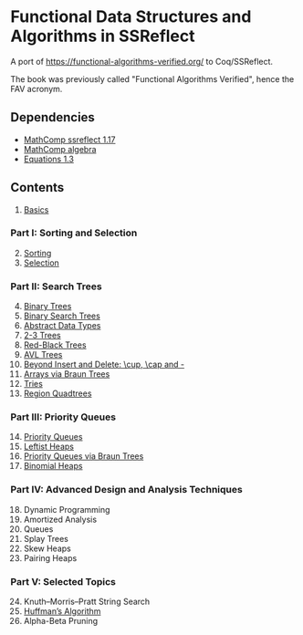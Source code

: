 # Functional Data Structures and Algorithms in SSReflect

A port of https://functional-algorithms-verified.org/ to Coq/SSReflect.

The book was previously called "Functional Algorithms Verified", hence the FAV acronym.

## Dependencies

- [MathComp ssreflect 1.17](https://math-comp.github.io)
- [MathComp algebra](https://math-comp.github.io)
- [Equations 1.3](https://mattam82.github.io/Coq-Equations/)

## Contents

1. [Basics](src/basics.v)
### Part I: Sorting and Selection
2. [Sorting](src/sorting.v)
3. [Selection](src/selection.v)
### Part II: Search Trees
4. [Binary Trees](src/bintree.v)
5. [Binary Search Trees](src/bst.v)
6. [Abstract Data Types](src/adt.v)
7. [2-3 Trees](src/twothree.v)
8. [Red-Black Trees](src/redblack.v)
9. [AVL Trees](src/avl.v)
10. [Beyond Insert and Delete: \cup, \cap and -](src/beyond.v)
11. [Arrays via Braun Trees](src/braun.v)
12. [Tries](src/trie.v)
13. [Region Quadtrees](src/quadtree.v)
### Part III: Priority Queues
14. [Priority Queues](src/priority.v)
15. [Leftist Heaps](src/leftist.v)
16. [Priority Queues via Braun Trees](src/braun_queue.v)
17. [Binomial Heaps](src/binom_heap.v)
### Part IV: Advanced Design and Analysis Techniques
18. Dynamic Programming
19. Amortized Analysis
20. Queues
21. Splay Trees
22. Skew Heaps
23. Pairing Heaps
### Part V: Selected Topics
24. Knuth–Morris–Pratt String Search
25. [Huffman’s Algorithm](src/huffman.v)
26. Alpha-Beta Pruning
